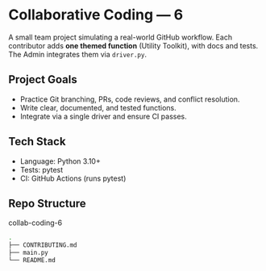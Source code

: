 # Collaborative Coding — 6


A small team project simulating a real-world GitHub workflow. Each contributor adds **one themed function** (Utility Toolkit), with docs and tests. The Admin integrates them via `driver.py`.


## Project Goals
- Practice Git branching, PRs, code reviews, and conflict resolution.
- Write clear, documented, and tested functions.
- Integrate via a single driver and ensure CI passes.


## Tech Stack
- Language: Python 3.10+
- Tests: pytest
- CI: GitHub Actions (runs pytest)


## Repo Structure
collab-coding-6
```bash
.
├── CONTRIBUTING.md
├── main.py
└── README.md

```